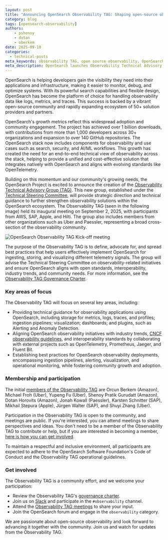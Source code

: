 ```yaml
---
layout: post
title: "Announcing OpenSearch Observability TAG: Shaping open-source observability together"
category: blog
tags: [opensearch-observability]
authors:
    - pshenoy
    - dotan
    - oberkem
date: 2025-09-10
categories:
  - technical-posts
meta_keywords: observability TAG, open source observability, OpenSearch observability deployments, OpenTelemetry, observability standards, CNCF, Prometheus, Jaeger, Fluent Bit, observability best practices, og analytics, distributed tracing, cloud monitoring, application monitoring
meta_description: OpenSearch launches Observability Technical Advisory Group (TAG) to advance open source observability solutions and standards through industry-wide collaboration.
---
```


OpenSearch is helping developers gain the visibility they need into their applications and infrastructure, making it easier to monitor, debug, and optimize systems. With its powerful search capabilities and flexible design, OpenSearch has become the platform of choice for handling observability data like logs, metrics, and traces. This success is backed by a vibrant open-source community and rapidly expanding ecosystem of 50+ solution providers and partners.

OpenSearch's growth metrics reflect this widespread adoption and community engagement. The project has achieved over 1 billion downloads, with contributions from more than 1,000 developers across 30+ organizations and expansion to over 140 GitHub repositories. The OpenSearch stack now includes components for observability and use cases such as search, security, and AI/ML workflows. This growth has created the need for an end-to-end technical view of observability across the stack, helping to provide a unified and cost-effective solution that integrates natively with OpenSearch and aligns with evolving standards like OpenTelemetry.

Building on this momentum and our community's growing needs, the OpenSearch Project is excited to announce the creation of the [Observability Technical Advisory Group (TAG)](https://github.com/opensearch-project/technical-steering/tree/main/technical-advisory-groups/observability-tag). This new group, established under the [Technical Steering Committee](https://github.com/opensearch-project/technical-steering), will provide strategic direction and technical guidance to further strengthen observability solutions within the OpenSearch ecosystem. The Observability TAG (seen in the following image) held its inaugural meeting on September 2, 2025, with participants from AWS, SAP, Apple, and Hilti. The group also includes members from other organizations such as Uber and Paessler, representing a broad cross-section of the observability community.

![OpenSearch Observability TAG Kick-off meeting](/assets/media/blog-images/2025-09-10-Announcing-OpenSearch-Observability-TAG/obs-tag-group.jpg)

The purpose of the Observability TAG is to define, advocate for, and spread best practices that help users effectively implement OpenSearch for ingesting, storing, and visualizing different telemetry signals. The group will advise the Technical Steering Committee on observability-related initiatives and ensure OpenSearch aligns with open standards, interoperability, industry trends, and community needs. For more information, see the [Observability TAG Governance Charter](https://github.com/opensearch-project/technical-steering/tree/main/technical-advisory-groups/observability-tag/charter.md).

### Key areas of focus

The Observability TAG will focus on several key areas, including:

* Providing technical guidance for observability applications using OpenSearch, including storage for metrics, logs, traces, and profiles; ingestion pipelines; visualization; dashboards; and plugins, such as Alerting and Anomaly Detection.
* Aligning OpenSearch observability initiatives with industry trends, [CNCF observability guidelines](https://github.com/cncf/tag-observability), and interoperability standards by collaborating with external projects such as OpenTelemetry, Prometheus, Jaeger, and Fluent Bit.
* Establishing best practices for OpenSearch observability deployments, encompassing ingestion pipelines, alerting, visualization, and operational monitoring, while fostering community growth and adoption.

### Membership and participation

The initial [members of the Observability TAG](https://github.com/opensearch-project/technical-steering/tree/main/technical-advisory-groups/observability-tag/README.md#membership) are Orcun Berkem (Amazon), Michael Froh (Uber), Yupeng Fu (Uber), Shenoy Pratik Gurudatt (Amazon), Dotan Horovits (Amazon), Jonah Kowall (Paessler), Karsten Schnitter (SAP), Mikhail Stepura (Apple), Jürgen Walter (SAP), and Shuyi Zhang (Uber).

Participation in the Observability TAG is open to the community, and meetings are public. If you're interested, you can attend meetings to share perspectives and ideas. You don't need to be a member of the Observability TAG to contribute or help, but if you are interested in becoming a member, [here is how you can get involved](https://github.com/opensearch-project/technical-steering/tree/main/technical-advisory-groups/observability-tag/charter.md#eligibility).

To maintain a respectful and inclusive environment, all participants are expected to adhere to the OpenSearch Software Foundation's Code of Conduct and the Observability TAG operational guidelines.

### Get involved

The Observability TAG is a community effort, and we welcome your participation:

* Review the Observability TAG's [governance charter](https://github.com/opensearch-project/technical-steering/tree/main/technical-advisory-groups/observability-tag).
* Join us on [Slack](https://opensearch.org/slack/) and participate in the `#observability` channel.
* Attend the [Observability TAG meetings](https://zoom-lfx.platform.linuxfoundation.org/meetings/os-tag-observability) to share your input.
* Join the OpenSearch forum and engage in the `observability` category.

We are passionate about open-source observability and look forward to advancing it together with the community. Join us and watch for updates from the Observability TAG.

